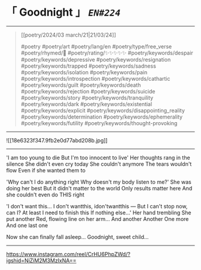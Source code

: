 # &#12300; Goodnight &#12301; *`EN#224`*

---

> [[poetry/2024/03 march/21|21/03/24]]
> 
> #poetry 
> #poetry/art 
> #poetry/lang/en 
> #poetry/type/free_verse 
> #poetry/rhymed/🔴 
> #poetry/rating/✨✨✨✨✨ 
> #poetry/keywords/despair #poetry/keywords/depressive #poetry/keywords/resignation #poetry/keywords/trapped #poetry/keywords/sadness #poetry/keywords/isolation #poetry/keywords/pain #poetry/keywords/introspection #poetry/keywords/cathartic #poetry/keywords/guilt #poetry/keywords/death #poetry/keywords/rejection #poetry/keywords/suicide #poetry/keywords/story #poetry/keywords/tranquility #poetry/keywords/dark #poetry/keywords/existential #poetry/keywords/explicit #poetry/keywords/disappointing_reality #poetry/keywords/determination #poetry/keywords/ephemerality #poetry/keywords/futility #poetry/keywords/thought-provoking 

---

![[18e6323f347.9fb2e0d77abd208b.jpg]]

---

'I am too young to die
But I'm too innocent to live'
Her thoughts rang in the silence
She didn't even cry today
She couldn't anymore
The tears wouldn't flow
Even if she wanted them to

'Why can't I do anything right
Why doesn't my body listen to me?'
She was doing her best
But it didn't matter to the world
Only results matter here
And she couldn't even do THIS right

'I don't want this...
I don't wantthis, idon'twantthis —
But I can't stop now, can I?
At least I need to finish this
If nothing else...'
Her hand trembling
She put another
Red, flowing line on her arm...
And another
Another
One more
And one last one

Now she can finally fall asleep...
Goodnight, sweet child...

---

https://www.instagram.com/reel/CrHU6PhpZWd/?igshid=NjZiM2M3MzIxNA==